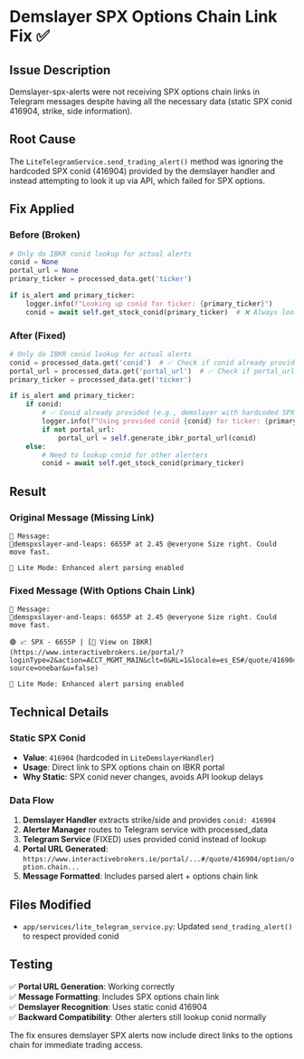 # Demslayer SPX Options Chain Link Fix ✅

## Issue Description
Demslayer-spx-alerts were not receiving SPX options chain links in Telegram messages despite having all the necessary data (static SPX conid 416904, strike, side information).

## Root Cause
The `LiteTelegramService.send_trading_alert()` method was ignoring the hardcoded SPX conid (416904) provided by the demslayer handler and instead attempting to look it up via API, which failed for SPX options.

## Fix Applied

### Before (Broken)
```python
# Only do IBKR conid lookup for actual alerts
conid = None
portal_url = None
primary_ticker = processed_data.get('ticker')

if is_alert and primary_ticker:
    logger.info(f"Looking up conid for ticker: {primary_ticker}")
    conid = await self.get_stock_conid(primary_ticker)  # ❌ Always lookup, ignores provided conid
```

### After (Fixed)
```python
# Only do IBKR conid lookup for actual alerts
conid = processed_data.get('conid')  # ✅ Check if conid already provided (e.g., for demslayer)
portal_url = processed_data.get('portal_url')  # ✅ Check if portal_url already provided
primary_ticker = processed_data.get('ticker')

if is_alert and primary_ticker:
    if conid:
        # ✅ Conid already provided (e.g., demslayer with hardcoded SPX conid)
        logger.info(f"Using provided conid {conid} for ticker: {primary_ticker}")
        if not portal_url:
            portal_url = self.generate_ibkr_portal_url(conid)
    else:
        # Need to lookup conid for other alerters
        conid = await self.get_stock_conid(primary_ticker)
```

## Result

### Original Message (Missing Link)
```
📝 Message:
🌟demspxslayer-and-leaps: 6655P at 2.45 @everyone Size right. Could move fast.

🔧 Lite Mode: Enhanced alert parsing enabled
```

### Fixed Message (With Options Chain Link)
```
📝 Message:
🌟demspxslayer-and-leaps: 6655P at 2.45 @everyone Size right. Could move fast.

🟢 📈 SPX - 6655P | [🔗 View on IBKR](https://www.interactivebrokers.ie/portal/?loginType=2&action=ACCT_MGMT_MAIN&clt=0&RL=1&locale=es_ES#/quote/416904/option/option.chain?source=onebar&u=false)

🔧 Lite Mode: Enhanced alert parsing enabled
```

## Technical Details

### Static SPX Conid
- **Value**: `416904` (hardcoded in `LiteDemslayerHandler`)
- **Usage**: Direct link to SPX options chain on IBKR portal
- **Why Static**: SPX conid never changes, avoids API lookup delays

### Data Flow
1. **Demslayer Handler** extracts strike/side and provides `conid: 416904`
2. **Alerter Manager** routes to Telegram service with processed_data
3. **Telegram Service** (FIXED) uses provided conid instead of lookup
4. **Portal URL Generated**: `https://www.interactivebrokers.ie/portal/...#/quote/416904/option/option.chain...`
5. **Message Formatted**: Includes parsed alert + options chain link

## Files Modified
- `app/services/lite_telegram_service.py`: Updated `send_trading_alert()` to respect provided conid

## Testing
✅ **Portal URL Generation**: Working correctly  
✅ **Message Formatting**: Includes SPX options chain link  
✅ **Demslayer Recognition**: Uses static conid 416904  
✅ **Backward Compatibility**: Other alerters still lookup conid normally  

The fix ensures demslayer SPX alerts now include direct links to the options chain for immediate trading access.
